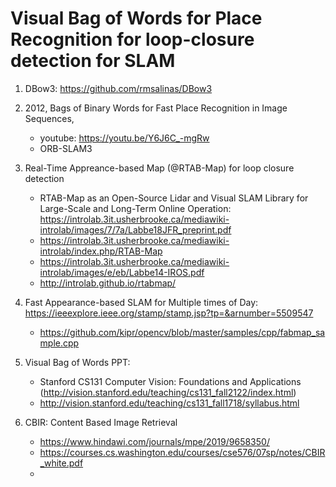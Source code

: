 # Visual Bag of Words for Place Recognition for loop-closure detection for SLAM

1. DBow3: https://github.com/rmsalinas/DBow3 
2. 2012, Bags of Binary Words for Fast Place Recognition in Image Sequences, 
    - youtube: https://youtu.be/Y6J6C_-mgRw
    - ORB-SLAM3
1. Real-Time Appreance-based Map (@RTAB-Map) for loop closure detection 
    - RTAB-Map as an Open-Source Lidar and Visual SLAM Library for Large-Scale and Long-Term Online Operation: https://introlab.3it.usherbrooke.ca/mediawiki-introlab/images/7/7a/Labbe18JFR_preprint.pdf
    - https://introlab.3it.usherbrooke.ca/mediawiki-introlab/index.php/RTAB-Map
    - https://introlab.3it.usherbrooke.ca/mediawiki-introlab/images/e/eb/Labbe14-IROS.pdf
    - http://introlab.github.io/rtabmap/

1. Fast Appearance-based SLAM for Multiple times of Day: https://ieeexplore.ieee.org/stamp/stamp.jsp?tp=&arnumber=5509547
    - https://github.com/kipr/opencv/blob/master/samples/cpp/fabmap_sample.cpp 
1. Visual Bag of Words PPT:
    - Stanford CS131 Computer Vision: Foundations and Applications (http://vision.stanford.edu/teaching/cs131_fall2122/index.html)
    - http://vision.stanford.edu/teaching/cs131_fall1718/syllabus.html 
1. CBIR: Content Based Image Retrieval
    - https://www.hindawi.com/journals/mpe/2019/9658350/
    - https://courses.cs.washington.edu/courses/cse576/07sp/notes/CBIR_white.pdf
    - 
